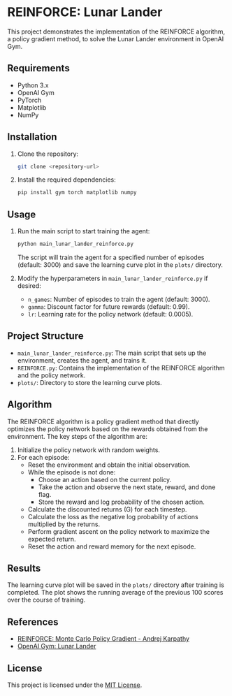 # REINFORCE: Lunar Lander

This project demonstrates the implementation of the REINFORCE algorithm, a policy gradient method, to solve the Lunar Lander environment in OpenAI Gym.

## Requirements

- Python 3.x
- OpenAI Gym
- PyTorch
- Matplotlib
- NumPy

## Installation

1. Clone the repository:

   ```bash
   git clone <repository-url>
   ```

2. Install the required dependencies:

   ```bash
   pip install gym torch matplotlib numpy
   ```

## Usage

1. Run the main script to start training the agent:

   ```bash
   python main_lunar_lander_reinforce.py
   ```

   The script will train the agent for a specified number of episodes (default: 3000) and save the learning curve plot in the `plots/` directory.

2. Modify the hyperparameters in `main_lunar_lander_reinforce.py` if desired:

   - `n_games`: Number of episodes to train the agent (default: 3000).
   - `gamma`: Discount factor for future rewards (default: 0.99).
   - `lr`: Learning rate for the policy network (default: 0.0005).

## Project Structure

- `main_lunar_lander_reinforce.py`: The main script that sets up the environment, creates the agent, and trains it.
- `REINFORCE.py`: Contains the implementation of the REINFORCE algorithm and the policy network.
- `plots/`: Directory to store the learning curve plots.

## Algorithm

The REINFORCE algorithm is a policy gradient method that directly optimizes the policy network based on the rewards obtained from the environment. The key steps of the algorithm are:

1. Initialize the policy network with random weights.
2. For each episode:
   - Reset the environment and obtain the initial observation.
   - While the episode is not done:
     - Choose an action based on the current policy.
     - Take the action and observe the next state, reward, and done flag.
     - Store the reward and log probability of the chosen action.
   - Calculate the discounted returns (G) for each timestep.
   - Calculate the loss as the negative log probability of actions multiplied by the returns.
   - Perform gradient ascent on the policy network to maximize the expected return.
   - Reset the action and reward memory for the next episode.

## Results

The learning curve plot will be saved in the `plots/` directory after training is completed. The plot shows the running average of the previous 100 scores over the course of training.

## References

- [REINFORCE: Monte Carlo Policy Gradient - Andrej Karpathy](http://karpathy.github.io/2016/05/31/rl/)
- [OpenAI Gym: Lunar Lander](https://gym.openai.com/envs/LunarLander-v2/)

## License

This project is licensed under the [MIT License](LICENSE).
